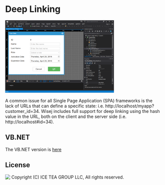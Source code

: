 Deep Linking
====

<img src="../Support/Images/DeepLinking.png" width="350" height="233">

A common issue for all Single Page Application (SPA) frameworks is the lack of URLs that can define a specific state: i.e. http://localhost/myapp?customer_id=34. Wisej includes full support for deep linking using the hash value in the URL, both on the client and the server side (i.e. http://localhost#id=34).

VB.NET
------
The VB.NET version is [here](https://github.com/iceteagroup/wisej-examples-vb/tree/main/DeepLinking)

License
-------
<img src="http://iceteagroup.com/wp-content/uploads/2017/01/Square-64x64-trasp.png" height="20" align="top"> Copyright (C) ICE TEA GROUP LLC, All rights reserved.
